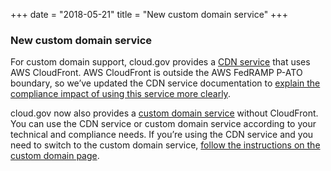 +++ 
date = "2018-05-21" 
title = "New custom domain service" 
+++

### New custom domain service
For custom domain support, cloud.gov provides a [CDN service](https://cloud.gov/docs/services/cdn-route/) that uses AWS CloudFront. AWS CloudFront is outside the AWS FedRAMP P-ATO boundary, so we’ve updated the CDN service documentation to [explain the compliance impact of using this service more clearly](http://localhost:1313/docs/services/cdn-route/#before-you-use-this-service).

cloud.gov now also provides a [custom domain service](http://localhost:1313/docs/services/custom-domains/) without CloudFront. You can use the CDN service or custom domain service according to your technical and compliance needs. If you’re using the CDN service and you need to switch to the custom domain service, [follow the instructions on the custom domain page](http://localhost:1313/docs/services/custom-domains/).
